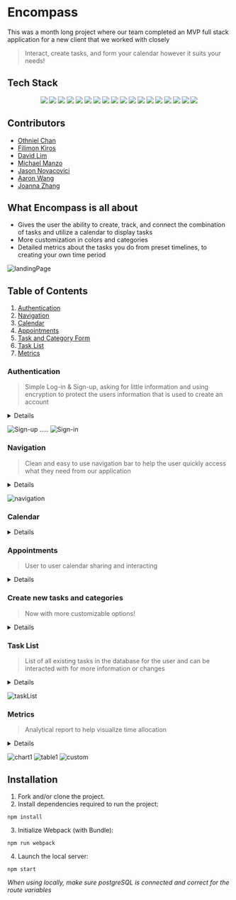# Encompass
This was a month long project where our team completed an MVP full stack application for a new client that we worked with closely
> Interact, create tasks, and form your calendar however it suits your needs!

## Tech Stack

<div align='center'>

<img src="https://img.shields.io/badge/-ReactJs-61DAFB?logo=react&style=for-the-badge&logoColor=black">
<img src="https://shields.io/badge/Jest-C21325?logo=jest&logoColor=white&style=for-the-badge">
<img src="https://shields.io/badge/PostgreSQL-4169E1?logo=postgresql&logoColor=white&style=for-the-badge">
<img src="https://shields.io/badge/Babel-F9DC3E?logo=babel&logoColor=black&style=for-the-badge">
<img src="https://shields.io/badge/Node-339933?logo=node.js&logoColor=black&style=for-the-badge">
<img src="https://shields.io/badge/JavaScript-F7DF1E?logo=javascript&logoColor=black&style=for-the-badge">
<img src="https://shields.io/badge/Express-000000?logo=express&logoColor=white&style=for-the-badge">
<img src="https://shields.io/badge/Jquery-0769AD?logo=jquery&logoColor=white&style=for-the-badge">
<img src="https://shields.io/badge/Webpack-8DD6F9?logo=webpack&logoColor=black&style=for-the-badge">
<img src="https://shields.io/badge/Axios-5A29E4?logo=axios&logoColor=white&style=for-the-badge">
<img src="https://shields.io/badge/.Env-ECD53F?logo=.env&logoColor=black&style=for-the-badge">
<img src="https://shields.io/badge/MaterialUI-007FFF?logo=mui&logoColor=white&style=for-the-badge">
<img src="https://shields.io/badge/Passport-34E27A?logo=passport&logoColor=white&style=for-the-badge">
<img src="https://shields.io/badge/Swiper-6332F6?logo=swiper&logoColor=white&style=for-the-badge">
<img src="https://shields.io/badge/Npm-CB3837?logo=npm&logoColor=white&style=for-the-badge">
<img src="https://shields.io/badge/Reacttestinglibrary-E33332?logo=TestingLibrary&logoColor=white&style=for-the-badge">
<img src="https://shields.io/badge/Fullcalendar-0088CC?&&style=for-the-badge">
<img src="https://shields.io/badge/Formik-2C3454?&&style=for-the-badge">
 
</div>

## Contributors
- [Othniel Chan](https://github.com/othnielhr)
- [Filimon Kiros](https://github.com/FilimonK-Git)
- [David Lim](https://github.com/davidlim7223)
- [Michael Manzo](https://github.com/mpmanzo)
- [Jason Novacovici](https://github.com/JNovacovici)
- [Aaron Wang](https://github.com/Aaronw7)
- [Joanna Zhang](https://github.com/lyonqingmango)

## What Encompass is all about
- Gives the user the ability to create, track, and connect the combination of tasks and utilize a calendar to display tasks
- More customization in colors and categories
- Detailed metrics about the tasks you do from preset timelines, to creating your own time period

![landingPage](https://media.giphy.com/media/D1aIZBiOWyM9gdNhjM/giphy.gif)

## Table of Contents
1. [Authentication](#authentication)
2. [Navigation](#navigation)
3. [Calendar](#calendar)
4. [Appointments](#appointments)
5. [Task and Category Form](#create-new-tasks-and-categories)
6. [Task List](#task-list)
7. [Metrics](#metrics)

### Authentication
> Simple Log-in & Sign-up, asking for little information and using encryption to protect the users information that is used to create an account

<Details>

* Leveraging Postgres' hashing and salting to protect user information
* Offer cookies / localstorage to keep user logged in
* Using native alerts to inform the user when their information is incorrect 

</Details>
 
![Sign-up](https://media.giphy.com/media/s9dL1P50Hg7BUd18L1/giphy.gif) ..... ![Sign-in](https://media.giphy.com/media/LdeCiV68ix6UiYxiLm/giphy.gif)

### Navigation
> Clean and easy to use navigation bar to help the user quickly access what they need from our application

<Details>

* Home Icon: Takes you back to the main page of the calendar (as a signed in user)
* Checkmark Icon: Takes you to the main view of all tasks and the forms to create new tasks or categories
* Bar Chart Icon: Takes you to the metrics for a more detailed look about your tasks and categories
* Exit Icon: Logs off the user and redirects to the landing page that is displayed for non-logged in users
 
</Details>

![navigation](https://media.giphy.com/media/CXm2mWH5T4lBzd0kna/giphy.gif)

### Calendar
>

<Details>



</Details>

### Appointments
> User to user calendar sharing and interacting

<Details>

* Provides users with an icon button which opens a modal to add appointments onto their calendar.
* Offers two icon buttons for tasks or appointments calendar to be shared to other users via the provided link.
* On viewing the shared appointments calendar, other users may book available appointments which automatically adds the event to their calendar.

</Details>

### Create new tasks and categories
> Now with more customizable options!

<Details>

* Powered by Formik, allow the user to name their task, choose and create categories, give it a set time, and extra description if needed
* Customizable categories where you can give the new category name a color you can identify with and recognize when looking quickly at your calendar
* Instant feedback on the creation of new cateogires and tasks, no reload required from the user

</Details>

### Task List
> List of all existing tasks in the database for the user and can be interacted with for more information or changes

<Details>

* Filter tasks based on complete or incomplete, with the ability to reset back to showing all tasks
* Checkmark boxes to easily showcase which tasks are considered complete. Can be interacted with to update in real time if they are complete or incomplete
* Comment bubble icon is interactable to have a pop up modle showcase more information about the task, as well as delete the task if the user chooses to do so
* Any tasks not 'scheduled' with a start time will show up by the calendar with matching color related to the category and color the user specified

</Details>

![taskList](https://media.giphy.com/media/8OHsGiHA2xsRC1S5F3/giphy.gif)


### Metrics
> Analytical report to help visualize time allocation

<Details>

* Offers a downloadable (PDF) report metrics of completed tasks
* Customizable by time frame and categories list
* Descriptive text indicating the number of tasks completed, including aggreate duration taken
* Pie chart displays time percentage allocated per category (chart legend clickable to add/remove a category from chart)
* Upon a specific category elected, bar chart displays time (in min) taken to complete each task in the category
* A sortable table showing a list of completed tasks with an editable duration's column (user can update the time spent on tasks)


</Details>

![chart1](https://media.giphy.com/media/uQM8jJle9tzRdG1ZE9/giphy.gif) ![table1](https://media.giphy.com/media/2sVBiaT5i4CSI9orFK/giphy.gif) ![custom](https://media.giphy.com/media/qQIHFO3lPHhevfFptZ/giphy.gif)

## Installation
1. Fork and/or clone the project.
2. Install dependencies required to run the project:
```
npm install
```
3. Initialize Webpack (with Bundle):
```
npm run webpack
```
4. Launch the local server:
```
npm start
```
*When using locally, make sure postgreSQL is connected and correct for the route variables*
